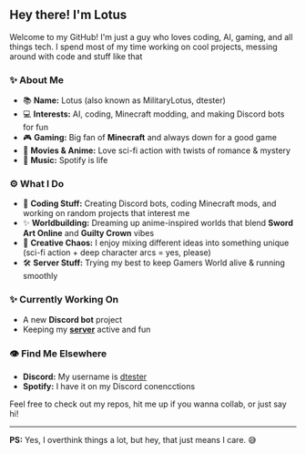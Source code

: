 ## Hey there! I'm Lotus 

Welcome to my GitHub! I'm just a guy who loves coding, AI, gaming, and all things tech. I spend most of my time working on cool projects, messing around with code and stuff like that

### ✨ About Me
- 📚 **Name:** Lotus (also known as MilitaryLotus, dtester)
- 💻 **Interests:** AI, coding, Minecraft modding, and making Discord bots for fun
- 🎮 **Gaming:** Big fan of **Minecraft** and always down for a good game
- 🎥 **Movies & Anime:** Love sci-fi action with twists of romance & mystery
- 🎵 **Music:** Spotify is life

### ⚙️ What I Do
- 📝 **Coding Stuff:** Creating Discord bots, coding Minecraft mods, and working on random projects that interest me
- ✨ **Worldbuilding:** Dreaming up anime-inspired worlds that blend **Sword Art Online** and **Guilty Crown** vibes
- 🎨 **Creative Chaos:** I enjoy mixing different ideas into something unique (sci-fi action + deep character arcs = yes, please)
- 🛠️ **Server Stuff:** Trying my best to keep Gamers World alive & running smoothly

### ✨ Currently Working On
- A new **Discord bot** project
- Keeping my **[server](https://discord.gg/RBUwmddb7s)** active and fun

### 👁 Find Me Elsewhere
- **Discord:** My username is [dtester](https://discord.com/users/591534252307513347)
- **Spotify:** I have it on my Discord conencctions

Feel free to check out my repos, hit me up if you wanna collab, or just say hi! 

---

**PS:** Yes, I overthink things a lot, but hey, that just means I care. 😅
